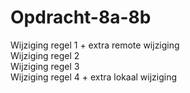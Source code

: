 # Opdracht-8a-8b
Wijziging  regel 1 + extra remote wijziging<br>
Wijziging regel 2 <br>
Wijziging regel 3 <br>
Wijziging regel 4 + extra lokaal wijziging
